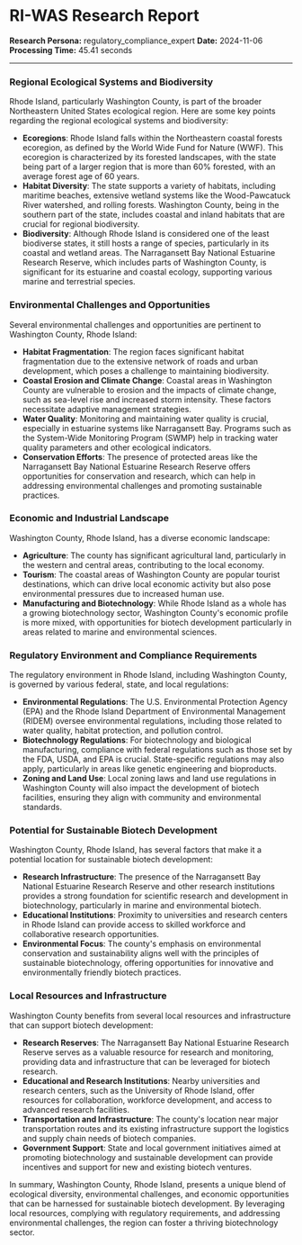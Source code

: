 # RI-WAS Research Report

**Research Persona:** regulatory_compliance_expert
**Date:** 2024-11-06
**Processing Time:** 45.41 seconds

---

### Regional Ecological Systems and Biodiversity

Rhode Island, particularly Washington County, is part of the broader Northeastern United States ecological region. Here are some key points regarding the regional ecological systems and biodiversity:

- **Ecoregions**: Rhode Island falls within the Northeastern coastal forests ecoregion, as defined by the World Wide Fund for Nature (WWF). This ecoregion is characterized by its forested landscapes, with the state being part of a larger region that is more than 60% forested, with an average forest age of 60 years.
- **Habitat Diversity**: The state supports a variety of habitats, including maritime beaches, extensive wetland systems like the Wood-Pawcatuck River watershed, and rolling forests. Washington County, being in the southern part of the state, includes coastal and inland habitats that are crucial for regional biodiversity.
- **Biodiversity**: Although Rhode Island is considered one of the least biodiverse states, it still hosts a range of species, particularly in its coastal and wetland areas. The Narragansett Bay National Estuarine Research Reserve, which includes parts of Washington County, is significant for its estuarine and coastal ecology, supporting various marine and terrestrial species.

### Environmental Challenges and Opportunities

Several environmental challenges and opportunities are pertinent to Washington County, Rhode Island:

- **Habitat Fragmentation**: The region faces significant habitat fragmentation due to the extensive network of roads and urban development, which poses a challenge to maintaining biodiversity.
- **Coastal Erosion and Climate Change**: Coastal areas in Washington County are vulnerable to erosion and the impacts of climate change, such as sea-level rise and increased storm intensity. These factors necessitate adaptive management strategies.
- **Water Quality**: Monitoring and maintaining water quality is crucial, especially in estuarine systems like Narragansett Bay. Programs such as the System-Wide Monitoring Program (SWMP) help in tracking water quality parameters and other ecological indicators.
- **Conservation Efforts**: The presence of protected areas like the Narragansett Bay National Estuarine Research Reserve offers opportunities for conservation and research, which can help in addressing environmental challenges and promoting sustainable practices.

### Economic and Industrial Landscape

Washington County, Rhode Island, has a diverse economic landscape:

- **Agriculture**: The county has significant agricultural land, particularly in the western and central areas, contributing to the local economy.
- **Tourism**: The coastal areas of Washington County are popular tourist destinations, which can drive local economic activity but also pose environmental pressures due to increased human use.
- **Manufacturing and Biotechnology**: While Rhode Island as a whole has a growing biotechnology sector, Washington County's economic profile is more mixed, with opportunities for biotech development particularly in areas related to marine and environmental sciences.

### Regulatory Environment and Compliance Requirements

The regulatory environment in Rhode Island, including Washington County, is governed by various federal, state, and local regulations:

- **Environmental Regulations**: The U.S. Environmental Protection Agency (EPA) and the Rhode Island Department of Environmental Management (RIDEM) oversee environmental regulations, including those related to water quality, habitat protection, and pollution control.
- **Biotechnology Regulations**: For biotechnology and biological manufacturing, compliance with federal regulations such as those set by the FDA, USDA, and EPA is crucial. State-specific regulations may also apply, particularly in areas like genetic engineering and bioproducts.
- **Zoning and Land Use**: Local zoning laws and land use regulations in Washington County will also impact the development of biotech facilities, ensuring they align with community and environmental standards.

### Potential for Sustainable Biotech Development

Washington County, Rhode Island, has several factors that make it a potential location for sustainable biotech development:

- **Research Infrastructure**: The presence of the Narragansett Bay National Estuarine Research Reserve and other research institutions provides a strong foundation for scientific research and development in biotechnology, particularly in marine and environmental biotech.
- **Educational Institutions**: Proximity to universities and research centers in Rhode Island can provide access to skilled workforce and collaborative research opportunities.
- **Environmental Focus**: The county's emphasis on environmental conservation and sustainability aligns well with the principles of sustainable biotechnology, offering opportunities for innovative and environmentally friendly biotech practices.

### Local Resources and Infrastructure

Washington County benefits from several local resources and infrastructure that can support biotech development:

- **Research Reserves**: The Narragansett Bay National Estuarine Research Reserve serves as a valuable resource for research and monitoring, providing data and infrastructure that can be leveraged for biotech research.
- **Educational and Research Institutions**: Nearby universities and research centers, such as the University of Rhode Island, offer resources for collaboration, workforce development, and access to advanced research facilities.
- **Transportation and Infrastructure**: The county's location near major transportation routes and its existing infrastructure support the logistics and supply chain needs of biotech companies.
- **Government Support**: State and local government initiatives aimed at promoting biotechnology and sustainable development can provide incentives and support for new and existing biotech ventures.

In summary, Washington County, Rhode Island, presents a unique blend of ecological diversity, environmental challenges, and economic opportunities that can be harnessed for sustainable biotech development. By leveraging local resources, complying with regulatory requirements, and addressing environmental challenges, the region can foster a thriving biotechnology sector.